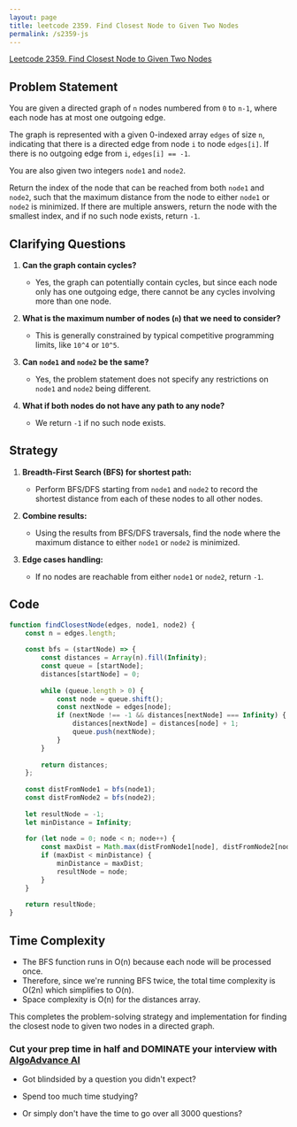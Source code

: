 ```yaml
---
layout: page
title: leetcode 2359. Find Closest Node to Given Two Nodes
permalink: /s2359-js
---
```

[Leetcode 2359. Find Closest Node to Given Two Nodes](https://algoadvance.github.io/algoadvance/l2359)
## Problem Statement

You are given a directed graph of `n` nodes numbered from `0` to `n-1`, where each node has at most one outgoing edge.

The graph is represented with a given 0-indexed array `edges` of size `n`, indicating that there is a directed edge from node `i` to node `edges[i]`. If there is no outgoing edge from `i`, `edges[i] == -1`.

You are also given two integers `node1` and `node2`.

Return the index of the node that can be reached from both `node1` and `node2`, such that the maximum distance from the node to either `node1` or `node2` is minimized. If there are multiple answers, return the node with the smallest index, and if no such node exists, return `-1`.

## Clarifying Questions

1. **Can the graph contain cycles?** 
   - Yes, the graph can potentially contain cycles, but since each node only has one outgoing edge, there cannot be any cycles involving more than one node.

2. **What is the maximum number of nodes (`n`) that we need to consider?**
   - This is generally constrained by typical competitive programming limits, like `10^4` or `10^5`.

3. **Can `node1` and `node2` be the same?**
   - Yes, the problem statement does not specify any restrictions on `node1` and `node2` being different.

4. **What if both nodes do not have any path to any node?**
   - We return `-1` if no such node exists.

## Strategy

1. **Breadth-First Search (BFS) for shortest path:**
    - Perform BFS/DFS starting from `node1` and `node2` to record the shortest distance from each of these nodes to all other nodes.
    
2. **Combine results:**
    - Using the results from BFS/DFS traversals, find the node where the maximum distance to either `node1` or `node2` is minimized.
    
3. **Edge cases handling:**
    - If no nodes are reachable from either `node1` or `node2`, return `-1`.

## Code

```javascript
function findClosestNode(edges, node1, node2) {
    const n = edges.length;
    
    const bfs = (startNode) => {
        const distances = Array(n).fill(Infinity);
        const queue = [startNode];
        distances[startNode] = 0;
        
        while (queue.length > 0) {
            const node = queue.shift();
            const nextNode = edges[node];
            if (nextNode !== -1 && distances[nextNode] === Infinity) {
                distances[nextNode] = distances[node] + 1;
                queue.push(nextNode);
            }
        }
        
        return distances;
    };
    
    const distFromNode1 = bfs(node1);
    const distFromNode2 = bfs(node2);
    
    let resultNode = -1;
    let minDistance = Infinity;
    
    for (let node = 0; node < n; node++) {
        const maxDist = Math.max(distFromNode1[node], distFromNode2[node]);
        if (maxDist < minDistance) {
            minDistance = maxDist;
            resultNode = node;
        }
    }
    
    return resultNode;
}
```

## Time Complexity

- The BFS function runs in O(n) because each node will be processed once.
- Therefore, since we're running BFS twice, the total time complexity is O(2n) which simplifies to O(n).
- Space complexity is O(n) for the distances array.

This completes the problem-solving strategy and implementation for finding the closest node to given two nodes in a directed graph.


### Cut your prep time in half and DOMINATE your interview with [AlgoAdvance AI](https://algoAdvance.com)

- Got blindsided by a question you didn't expect?

- Spend too much time studying?

- Or simply don't have the time to go over all 3000 questions?

